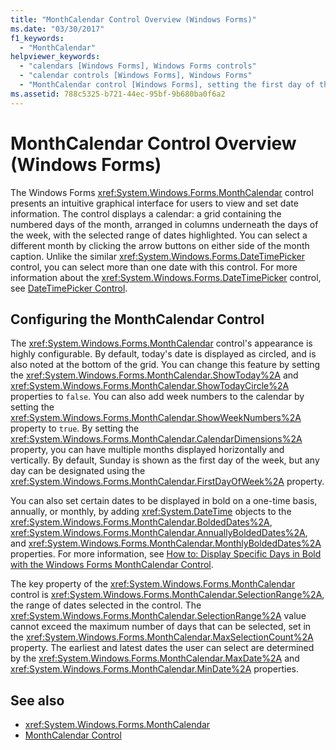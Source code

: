 ```yaml
---
title: "MonthCalendar Control Overview (Windows Forms)"
ms.date: "03/30/2017"
f1_keywords: 
  - "MonthCalendar"
helpviewer_keywords: 
  - "calendars [Windows Forms], Windows Forms controls"
  - "calendar controls [Windows Forms], Windows Forms"
  - "MonthCalendar control [Windows Forms], setting the first day of the week"
ms.assetid: 788c5325-b721-44ec-95bf-9b680ba0f6a2
---
```

# MonthCalendar Control Overview (Windows Forms)
The Windows Forms <xref:System.Windows.Forms.MonthCalendar> control presents an intuitive graphical interface for users to view and set date information. The control displays a calendar: a grid containing the numbered days of the month, arranged in columns underneath the days of the week, with the selected range of dates highlighted. You can select a different month by clicking the arrow buttons on either side of the month caption. Unlike the similar <xref:System.Windows.Forms.DateTimePicker> control, you can select more than one date with this control. For more information about the <xref:System.Windows.Forms.DateTimePicker> control, see [DateTimePicker Control](datetimepicker-control-windows-forms.md).  
  
## Configuring the MonthCalendar Control  
 The <xref:System.Windows.Forms.MonthCalendar> control's appearance is highly configurable. By default, today's date is displayed as circled, and is also noted at the bottom of the grid. You can change this feature by setting the <xref:System.Windows.Forms.MonthCalendar.ShowToday%2A> and <xref:System.Windows.Forms.MonthCalendar.ShowTodayCircle%2A> properties to `false`. You can also add week numbers to the calendar by setting the <xref:System.Windows.Forms.MonthCalendar.ShowWeekNumbers%2A> property to `true`. By setting the <xref:System.Windows.Forms.MonthCalendar.CalendarDimensions%2A> property, you can have multiple months displayed horizontally and vertically. By default, Sunday is shown as the first day of the week, but any day can be designated using the <xref:System.Windows.Forms.MonthCalendar.FirstDayOfWeek%2A> property.  
  
 You can also set certain dates to be displayed in bold on a one-time basis, annually, or monthly, by adding <xref:System.DateTime> objects to the <xref:System.Windows.Forms.MonthCalendar.BoldedDates%2A>, <xref:System.Windows.Forms.MonthCalendar.AnnuallyBoldedDates%2A>, and <xref:System.Windows.Forms.MonthCalendar.MonthlyBoldedDates%2A> properties. For more information, see [How to: Display Specific Days in Bold with the Windows Forms MonthCalendar Control](display-specific-days-in-bold-with-wf-monthcalendar-control.md).  
  
 The key property of the <xref:System.Windows.Forms.MonthCalendar> control is <xref:System.Windows.Forms.MonthCalendar.SelectionRange%2A>, the range of dates selected in the control. The <xref:System.Windows.Forms.MonthCalendar.SelectionRange%2A> value cannot exceed the maximum number of days that can be selected, set in the <xref:System.Windows.Forms.MonthCalendar.MaxSelectionCount%2A> property. The earliest and latest dates the user can select are determined by the <xref:System.Windows.Forms.MonthCalendar.MaxDate%2A> and <xref:System.Windows.Forms.MonthCalendar.MinDate%2A> properties.  
  
## See also

- <xref:System.Windows.Forms.MonthCalendar>
- [MonthCalendar Control](monthcalendar-control-windows-forms.md)
